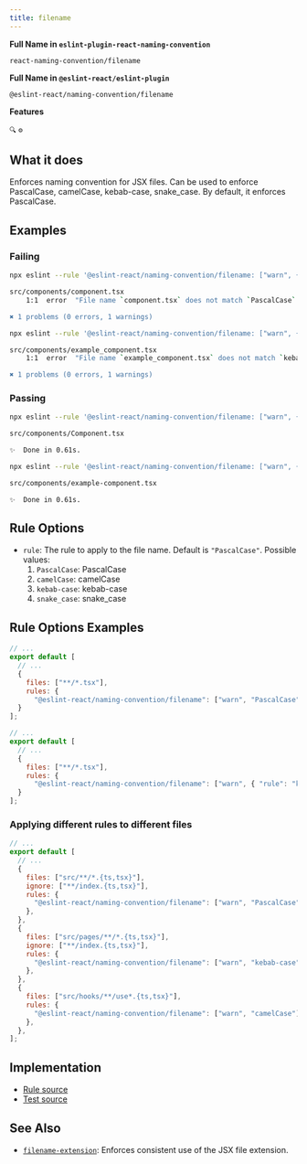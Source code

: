 ```yaml
---
title: filename
---
```


**Full Name in `eslint-plugin-react-naming-convention`**

```plain copy
react-naming-convention/filename
```

**Full Name in `@eslint-react/eslint-plugin`**

```plain copy
@eslint-react/naming-convention/filename
```

**Features**

`🔍` `⚙️`

## What it does

Enforces naming convention for JSX files. Can be used to enforce PascalCase, camelCase, kebab-case, snake_case. By default, it enforces PascalCase.

## Examples

### Failing

```bash title="Terminal" {3}
npx eslint --rule '@eslint-react/naming-convention/filename: ["warn", { "rule": "PascalCase" }]' .

src/components/component.tsx
    1:1  error  "File name `component.tsx` does not match `PascalCase`. Should rename to `Component.tsx`  @eslint-react/naming-convention/filename

✖ 1 problems (0 errors, 1 warnings)
```

```bash {3}
npx eslint --rule '@eslint-react/naming-convention/filename: ["warn", { "rule": "kebab-case" }]' .

src/components/example_component.tsx
    1:1  error  "File name `example_component.tsx` does not match `kebab-case`. Should rename to `example-component.tsx`  @eslint-react/naming-convention/filename

✖ 1 problems (0 errors, 1 warnings)
```

### Passing

```bash title="Terminal"
npx eslint --rule '@eslint-react/naming-convention/filename: ["warn", { "rule": "PascalCase" }]' .

src/components/Component.tsx

✨  Done in 0.61s.
```

```bash title="Terminal"
npx eslint --rule '@eslint-react/naming-convention/filename: ["warn", { "rule": "kebab-case" }]' .

src/components/example-component.tsx

✨  Done in 0.61s.
```

## Rule Options

- `rule`: The rule to apply to the file name. Default is `"PascalCase"`. Possible values:
  1. `PascalCase`: PascalCase
  2. `camelCase`: camelCase
  3. `kebab-case`: kebab-case
  4. `snake_case`: snake_case

## Rule Options Examples

```js title="eslint.config.js"
// ...
export default [
  // ...
  {
    files: ["**/*.tsx"],
    rules: {
      "@eslint-react/naming-convention/filename": ["warn", "PascalCase"]
  }
];
```

```js title="eslint.config.js"
// ...
export default [
  // ...
  {
    files: ["**/*.tsx"],
    rules: {
      "@eslint-react/naming-convention/filename": ["warn", { "rule": "kebab-case" }]
  }
];
```

### Applying different rules to different files

```js title="eslint.config.js"
// ...
export default [
  // ...
  {
    files: ["src/**/*.{ts,tsx}"],
    ignore: ["**/index.{ts,tsx}"],
    rules: {
      "@eslint-react/naming-convention/filename": ["warn", "PascalCase"],
    },
  },
  {
    files: ["src/pages/**/*.{ts,tsx}"],
    ignore: ["**/index.{ts,tsx}"],
    rules: {
      "@eslint-react/naming-convention/filename": ["warn", "kebab-case"],
    },
  },
  {
    files: ["src/hooks/**/use*.{ts,tsx}"],
    rules: {
      "@eslint-react/naming-convention/filename": ["warn", "camelCase"],
    },
  },
];
```

## Implementation

- [Rule source](https://github.com/Rel1cx/eslint-react/tree/main/packages/plugins/eslint-plugin-react-naming-convention/src/rules/filename.ts)
- [Test source](https://github.com/Rel1cx/eslint-react/tree/main/packages/plugins/eslint-plugin-react-naming-convention/src/rules/filename.spec.ts)

## See Also

- [`filename-extension`](./filename-extension):
  Enforces consistent use of the JSX file extension.

